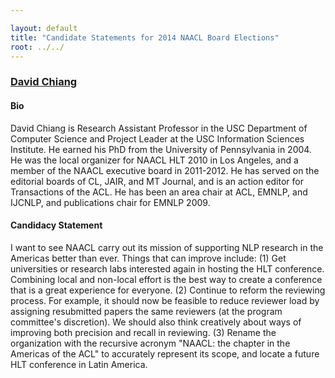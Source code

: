 ```yaml
---

layout: default
title: "Candidate Statements for 2014 NAACL Board Elections"
root: ../../
---
```


### [David Chiang](http://www.isi.edu/~chiang/)

#### Bio

David Chiang is Research Assistant Professor in the USC Department of Computer Science and Project Leader at the USC Information Sciences Institute. He earned his PhD from the University of Pennsylvania in 2004. He was the local organizer for NAACL HLT 2010 in Los Angeles, and a member of the NAACL executive board in 2011-2012. He has served on the editorial boards of CL, JAIR, and MT Journal, and is an action editor for Transactions of the ACL. He has been an area chair at ACL, EMNLP, and IJCNLP, and publications chair for EMNLP 2009.

#### Candidacy Statement

I want to see NAACL carry out its mission of supporting NLP research in the Americas better than ever. Things that can improve include: (1) Get universities or research labs interested again in hosting the HLT conference. Combining local and non-local effort is the best way to create a conference that is a great experience for everyone. (2) Continue to reform the reviewing process. For example, it should now be feasible to reduce reviewer load by assigning resubmitted papers the same reviewers (at the program committee's discretion). We should also think creatively about ways of improving both precision and recall in reviewing. (3) Rename the organization with the recursive acronym "NAACL: the chapter in the Americas of the ACL" to accurately represent its scope, and locate a future HLT conference in Latin America.
